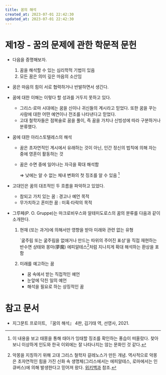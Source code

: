```yaml
---
title: 꿈의 해석
created_at: 2023-07-01 22:42:30
updated_at: 2023-07-01 22:42:30
---
```

# 제1장 - 꿈의 문제에 관한 학문적 문헌

* 다음을 증명해보자.
    1. 꿈을 해석할 수 있는 심리학적 기법이 있음
    2. 모든 꿈은 의미 깊은 마음의 소산임
* 꿈은 마음의 힘이 서로 협력하거나 반발하면서 생긴다.

* 꿈에 대한 이해는 이렇다 할 성과를 거두지 못하고 있다.
    * 그리스·로마 시대에는 꿈을 신이나 귀신들의 계시라고 믿었다. 또한 꿈을 꾸는 사람에 대한 어떤 예연이나 전조를 나타낸다고 믿었다.
    * 고대 철학자들은 점복술로 꿈을 풀이, 즉 꿈을 가치나 신빙성에 따라 구분하거나 분류했다.
* 꿈에 대한 아리스토텔레스의 해석
    * 꿈은 초자연적인 계시에서 유래하는 것이 아닌, 인간 정신의 법칙에 의해 자는 중에 영혼이 활동하는 것
    * 꿈은 수면 중에 일어나는 자극을 확대 해석함

        ⇒ 낮에는 알 수 없는 체내 변화의 첫 징조를 알 수 있음 [^1]
* 고대인은 꿈의 대조적인 두 흐름을 파악하고 있었다.
    * 참되고 가치 있는 꿈 : 경고나 예언 목적
    * 무가치하고 혼미한 꿈 : 미혹·타락의 목적
* 그루페(P. O. Gruppe)는 마크로비우스와 알테미도로스의 꿈의 분류를 다음과 같이 소개한다.
    1. 현재 (또는 과거)에 의해서만 영향을 받아 미래와 관련 없는 유형
    
        `굶주림 또는 굶주림을 없애거나 만드는 따위의 주어진 표상'을 직접 재현하는 반수면 상태와 몽마(夢魔) 에피알테스[^2]처럼 지나치게 확대 해석하는 환상을 포함

    2. 미래를 예고하는 꿈
        * 꿈 속에서 받는 직접적인 예언
        * 눈앞에 닥친 일의 예언
        * 해석을 필요로 하는 상징적인 꿈

# 참고 문서

* 지그문트 프로이트, 『꿈의 해석』 4판, 김기태 역, 선영사, 2021.

[^1]: 이 내용을 보고 태몽을 통해 태아가 잉태할 징조를 확인하는 풍습이 떠올랐다. 찾아보니 이상하게 인도와 한국 이외에는 잘 나타나지는 않는 문화인 것 같다.

[^2]: 악몽을 지칭하기 위해 고대 그리스 철학자 갈레노스가 만든 개념. 역사적으로 악몽은 초자연적인 힘을 가진 신화 속 생명체(그리스에서는 에피알테스, 로마에서는 인큐버스)에 의해 발생한다고 믿어져 왔다. [위키백과](https://en.wikipedia.org/wiki/Ephialtes_(illness)) 참조.